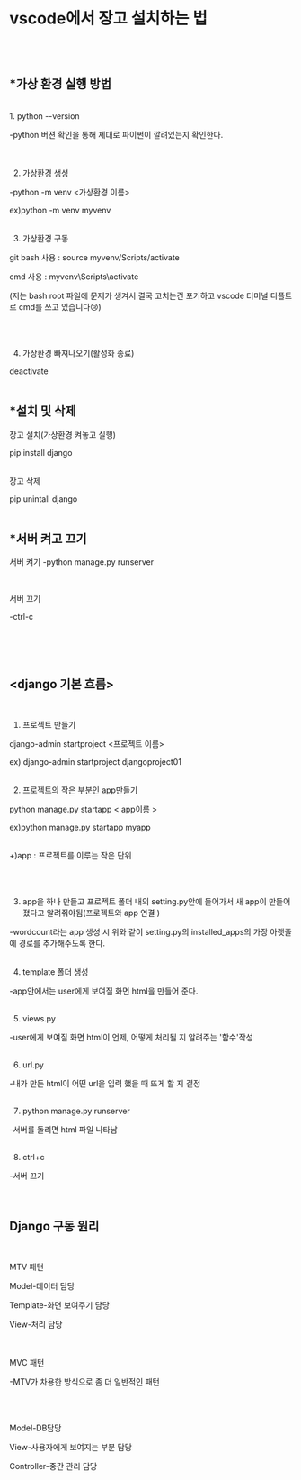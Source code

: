# **vscode에서  장고 설치하는 법**
<br/><br/>

## *가상 환경 실행 방법
<br/>
1. python --version

-python 버젼 확인을 통해 제대로 파이썬이 깔려있는지 확인한다.
<br/><br/><br/>

2. 가상환경 생성

-python -m venv <가상환경 이름>

ex)python -m venv myvenv
<br/><br/>

3. 가상환경 구동

git bash 사용 : source myvenv/Scripts/activate

cmd 사용 : myvenv\Scripts\activate

(저는 bash root 파일에 문제가 생겨서 결국 고치는건 포기하고 vscode 터미널 디폴트로 cmd를 쓰고 있습니다😢)

<br/><br/>

4. 가상환경 빠져나오기(활성화 종료)

deactivate
<br/><br/>

 

## *설치 및 삭제
장고 설치(가상환경 켜놓고 실행)

pip install django
<br/><br/>
 

장고 삭제

pip unintall django
<br/><br/>

## *서버 켜고 끄기
서버 켜기
-python manage.py runserver   

<br/>

서버 끄기

-ctrl-c   

<br/><br/><br/>

 

## <django 기본 흐름>
<br/>

1. 프로젝트 만들기<br/>

django-admin startproject <프로젝트 이름>

 ex) django-admin startproject djangoproject01
<br/><br/>
 

2. 프로젝트의 작은 부분인 app만들기

python manage.py startapp < app이름 >

ex)python manage.py startapp myapp
<br/><br/>


+)app : 프로젝트를 이루는 작은 단위  

<br/><br/>

3. app을 하나 만들고 프로젝트 폴더 내의 setting.py안에 들어가서 새 app이 만들어졌다고 알려줘야됨(프로젝트와 app 연결 )


-wordcount라는 app 생성 시 위와 같이 setting.py의 installed_apps의 가장 아랫줄에 경로를 추가해주도록 한다.
<br/><br/>
 

4. template 폴더 생성

-app안에서는 user에게 보여질 화면 html을 만들어 준다.
<br/><br/>
 

5. views.py

-user에게 보여질 화면 html이 언제, 어떻게 처리될 지 알려주는 '함수'작성
<br/><br/>

 

6. url.py

-내가 만든 html이 어떤 url을 입력 했을 때 뜨게 할 지 결정
<br/><br/>

 

7. python manage.py runserver

-서버를 돌리면 html 파일 나타남
<br/><br/>

 

8. ctrl+c

-서버 끄기
<br/><br/><br/>

 

 

## Django 구동 원리
<br/>

MTV 패턴 
<br/>

Model-데이터 담당

Template-화면 보여주기 담당

View-처리 담당  
<br/><br/>
 

MVC 패턴

-MTV가 차용한 방식으로 좀 더 일반적인 패턴 

<br/><br/> 

Model-DB담당

View-사용자에게 보여지는 부분 담당

Controller-중간 관리 담당